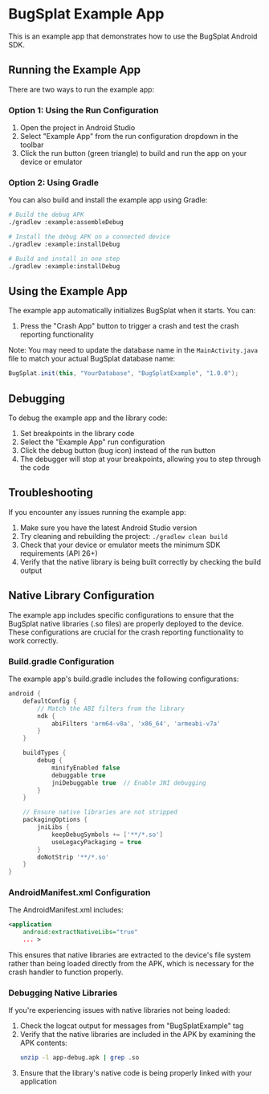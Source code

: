 # BugSplat Example App

This is an example app that demonstrates how to use the BugSplat Android SDK.

## Running the Example App

There are two ways to run the example app:

### Option 1: Using the Run Configuration

1. Open the project in Android Studio
2. Select "Example App" from the run configuration dropdown in the toolbar
3. Click the run button (green triangle) to build and run the app on your device or emulator

### Option 2: Using Gradle

You can also build and install the example app using Gradle:

```bash
# Build the debug APK
./gradlew :example:assembleDebug

# Install the debug APK on a connected device
./gradlew :example:installDebug

# Build and install in one step
./gradlew :example:installDebug
```

## Using the Example App

The example app automatically initializes BugSplat when it starts. You can:

1. Press the "Crash App" button to trigger a crash and test the crash reporting functionality

Note: You may need to update the database name in the `MainActivity.java` file to match your actual BugSplat database name:

```java
BugSplat.init(this, "YourDatabase", "BugSplatExample", "1.0.0");
```

## Debugging

To debug the example app and the library code:

1. Set breakpoints in the library code
2. Select the "Example App" run configuration
3. Click the debug button (bug icon) instead of the run button
4. The debugger will stop at your breakpoints, allowing you to step through the code

## Troubleshooting

If you encounter any issues running the example app:

1. Make sure you have the latest Android Studio version
2. Try cleaning and rebuilding the project: `./gradlew clean build`
3. Check that your device or emulator meets the minimum SDK requirements (API 26+)
4. Verify that the native library is being built correctly by checking the build output 

## Native Library Configuration

The example app includes specific configurations to ensure that the BugSplat native libraries (.so files) are properly deployed to the device. These configurations are crucial for the crash reporting functionality to work correctly.

### Build.gradle Configuration

The example app's build.gradle includes the following configurations:

```gradle
android {
    defaultConfig {
        // Match the ABI filters from the library
        ndk {
            abiFilters 'arm64-v8a', 'x86_64', 'armeabi-v7a'
        }
    }

    buildTypes {
        debug {
            minifyEnabled false
            debuggable true
            jniDebuggable true  // Enable JNI debugging
        }
    }

    // Ensure native libraries are not stripped
    packagingOptions {
        jniLibs {
            keepDebugSymbols += ['**/*.so']
            useLegacyPackaging = true
        }
        doNotStrip '**/*.so'
    }
}
```

### AndroidManifest.xml Configuration

The AndroidManifest.xml includes:

```xml
<application
    android:extractNativeLibs="true"
    ... >
```

This ensures that native libraries are extracted to the device's file system rather than being loaded directly from the APK, which is necessary for the crash handler to function properly.

### Debugging Native Libraries

If you're experiencing issues with native libraries not being loaded:

1. Check the logcat output for messages from "BugSplatExample" tag
2. Verify that the native libraries are included in the APK by examining the APK contents:
   ```bash
   unzip -l app-debug.apk | grep .so
   ```
3. Ensure that the library's native code is being properly linked with your application 